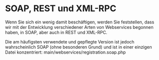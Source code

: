 # SOAP, REST und XML-RPC

Wenn Sie sich ein wenig damit beschäftigen, werden Sie feststellen, dass wir mit der Entwicklung verschiedener Arten von Webservices begonnen haben, in SOAP, aber auch in REST und XML-RPC.

Die am häufigsten verwendete und gepflegte Version ist jedoch wahrscheinlich SOAP \(ohne besonderen Grund\) und ist in einer einzigen Datei konzentriert: main/webservices/registration.soap.php